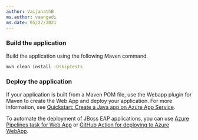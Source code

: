 ```yaml
---
author: VaijanathB
ms.author: vaangadi
ms.date: 05/27/2021
---
```


### Build the application 

Build the application using the following Maven command.

```bash
mvn clean install -DskipTests
```

### Deploy the application

If your application is built from a Maven POM file, use the Webapp plugin for Maven to create the Web App and deploy your application. For more information, see [Quickstart: Create a Java app on Azure App Service](/azure/app-service/quickstart-java?tabs=javase&pivots=platform-linux).

To automate the deployment of JBoss EAP applications, you can use [Azure Pipelines task for Web App](/azure/devops/pipelines/tasks/deploy/azure-rm-web-app) or [GitHub Action for deploying to Azure WebApp](https://github.com/marketplace/actions/azure-webapp).
